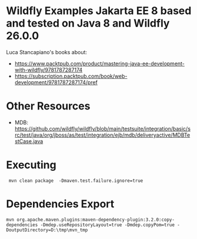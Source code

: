# Wildfly Examples Jakarta EE 8 based and tested on Java 8 and Wildfly 26.0.0
Luca Stancapiano's books about:
* https://www.packtpub.com/product/mastering-java-ee-development-with-wildfly/9781787287174
* https://subscription.packtpub.com/book/web-development/9781787287174/pref

# Other Resources
* MDB: https://github.com/wildfly/wildfly/blob/main/testsuite/integration/basic/src/test/java/org/jboss/as/test/integration/ejb/mdb/deliveryactive/MDBTestCase.java


# Executing
```shell
 mvn clean package  -Dmaven.test.failure.ignore=true
```
# Dependencies Export
```shell
mvn org.apache.maven.plugins:maven-dependency-plugin:3.2.0:copy-dependencies -Dmdep.useRepositoryLayout=true -Dmdep.copyPom=true -DoutputDirectory=D:\tmp\mvn_tmp
```